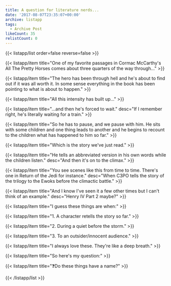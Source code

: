 ```yaml
---
title: A question for literature nerds...
date: '2017-08-07T23:35:07+00:00'
archive: listapp
tags: 
  - Archive Post
likeCount: 35
relistCount: 0
---
```


{{< listapp/list order=false reverse=false >}}

   {{< listapp/item title="One of my favorite passages in Cormac McCarthy's All The Pretty Horses comes about three quarters of the way through..." >}}

   {{< listapp/item title="The hero has been through hell and he's about to find out if it was all worth it. In some sense everything in the book has been pointing to what is about to happen." >}}

   {{< listapp/item title="All this intensity has built up…" >}}

   {{< listapp/item title="...and then he's forced to wait."
      desc="If I remember right, he's literally waiting for a train." >}}

   {{< listapp/item title="So he has to pause, and we pause with him. He sits with some children and one thing leads to another and he begins to recount to the children what has happened to him so far." >}}

   {{< listapp/item title="Which is the story we've just read." >}}

   {{< listapp/item title="He tells an abbreviated version in his own words while the children listen."
      desc="And then it's on to the climax." >}}

   {{< listapp/item title="You see scenes like this from time to time. There's one in Return of the Jedi for instance."
      desc="When C3PO tells the story of the trilogy to the Ewoks before the climactic battle." >}}

   {{< listapp/item title="And I know I've seen it a few other times but I can't think of an example."
      desc="Henry IV Part 2 maybe?" >}}

   {{< listapp/item title="I guess these things are when:" >}}

   {{< listapp/item title="1\. A character retells the story so far." >}}

   {{< listapp/item title="2\. During a quiet before the storm." >}}

   {{< listapp/item title="3\. To an outsider/innocent audience." >}}

   {{< listapp/item title="I always love these. They're like a deep breath." >}}

   {{< listapp/item title="So here's my question:" >}}

   {{< listapp/item title="❓Do these things have a name?" >}}

{{< /listapp/list >}}
